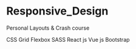 # Responsive_Design

Personal Layouts & Crash course

CSS Grid
Flexbox
SASS
React js
Vue js
Bootstrap

